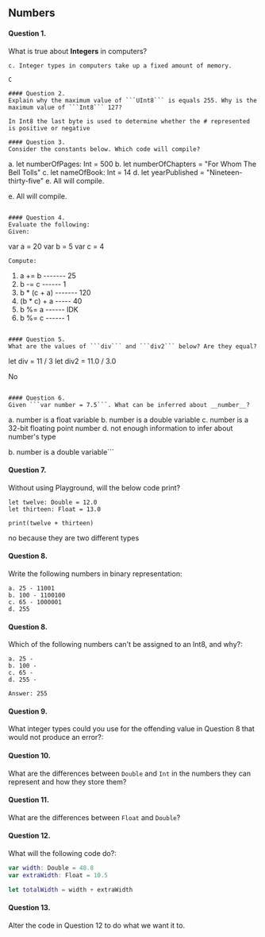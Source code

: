 ## Numbers

#### Question 1.
What is true about __Integers__ in computers?
```
c. Integer types in computers take up a fixed amount of memory.

C

#### Question 2.
Explain why the maximum value of ```UInt8``` is equals 255. Why is the maximum value of ```Int8``` 127?

In Int8 the last byte is used to determine whether the # represented is positive or negative

#### Question 3.
Consider the constants below. Which code will compile?
```
a. let numberOfPages: Int = 500
b. let numberOfChapters = "For Whom The Bell Tolls"
c. let nameOfBook: Int = 14
d. let yearPublished = "Nineteen-thirty-five"
e. All will compile.

e. All will compile.
```

#### Question 4.
Evaluate the following:
Given:
```
var a = 20
var b = 5
var c = 4
```
Compute:
```
1. a += b   ------- 25
2. b -= c ------ 1
3. b * (c + a) ------- 120
4. (b * c) + a ----- 40
5. b %= a ------ IDK 
6. b %= c ------ 1
```

#### Question 5.
What are the values of ```div``` and ```div2``` below? Are they equal?
```
let div = 11 / 3
let div2 = 11.0 / 3.0

No
```

#### Question 6.
Given ```var number = 7.5```. What can be inferred about __number__?
```
a. number is a float variable
b. number is a double variable
c. number is a 32-bit floating point number
d. not enough information to infer about number's type

b. number is a double variable```

#### Question 7.
Without using Playground, will the below code print?
```
let twelve: Double = 12.0
let thirteen: Float = 13.0

print(twelve + thirteen)
```
no because they are two different types

#### Question 8.
Write the following numbers in binary representation:
```
a. 25 - 11001
b. 100 - 1100100
c. 65 - 1000001
d. 255
```

#### Question 8.
Which of the following numbers can't be assigned to an Int8, and why?:
```
a. 25 - 
b. 100 - 
c. 65 - 
d. 255 - 

Answer: 255
```

#### Question 9.

What integer types could you use for the offending value in Question 8 that would not produce an error?:

#### Question 10.

What are the differences between ```Double``` and ```Int``` in the numbers they can represent and how they store them?

#### Question 11.

What are the differences between ```Float``` and ```Double```?

#### Question 12.

What will the following code do?:

```swift
var width: Double = 48.8
var extraWidth: Float = 10.5

let totalWidth = width + extraWidth
```

#### Question 13.

Alter the code in Question 12 to do what we want it to.
